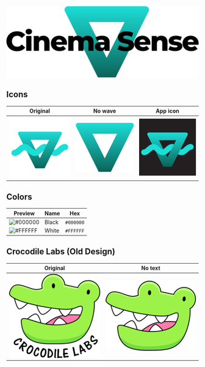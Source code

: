 <img src="banner-whitetransparent.png" alt="Cinema Sense Logo" />

## Icons
| Original | No wave | App icon |
| --- | --- | --- |
| <img src="logo.svg" width="256" alt="Cinema Sense Logo" /> | <img src="logo-nowave.svg" width="256" alt="Cinema Sense Logo" /> | <img src="app/icon.png" width="256" alt="Cinema Sense Logo" /> |

## Colors
| Preview | Name | Hex |
| --- | --- | --- |
| ![#000000](http://via.placeholder.com/48/000000?text=+) | Black | `#000000` |
| ![#FFFFFF](http://via.placeholder.com/48/FFFFFF?text=+) | White | `#FFFFFF` |

## Crocodile Labs (Old Design)
| Original | No text |
| --- | --- |
| <img src="crocodile/CrocodileLabs.svg" width="256" alt="Crocodile Logo" /> | <img src="crocodile/CrocodileLabsIcon.svg" width="256" alt="Crocodile Logo" /> |
